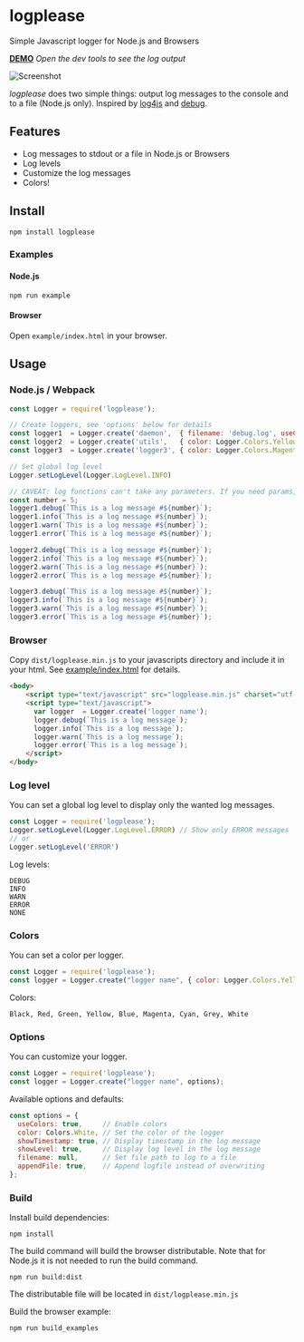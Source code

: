 # logplease
Simple Javascript logger for Node.js and Browsers

**[DEMO](https://ipfs.io/ipfs/QmRrBe2sp9ha2xypRoz5UDXqBJUB83NcecQU3QpqBJ5hkq)** 
*Open the dev tools to see the log output*

![Screenshot](https://raw.githubusercontent.com/haadcode/logplease/master/screenshot.png)

*logplease* does two simple things: output log messages to the console and to a file (Node.js only). Inspired by [log4js](https://github.com/stritti/log4js) and [debug](https://github.com/visionmedia/debug).

## Features
- Log messages to stdout or a file in Node.js or Browsers
- Log levels
- Customize the log messages
- Colors!

## Install
```
npm install logplease
```

### Examples
#### Node.js
```
npm run example
```

#### Browser
Open `example/index.html` in your browser.

## Usage

### Node.js / Webpack
```javascript
const Logger = require('logplease');

// Create loggers, see 'options' below for details
const logger1  = Logger.create('daemon',  { filename: 'debug.log', useColors: false, appendFile: true });
const logger2  = Logger.create('utils',   { color: Logger.Colors.Yellow });
const logger3  = Logger.create('logger3', { color: Logger.Colors.Magenta, showTimestamp: false, showLevel: false });

// Set global log level
Logger.setLogLevel(Logger.LogLevel.INFO)

// CAVEAT: log functions can't take any parameters. If you need params, use string interpolation.
const number = 5;
logger1.debug(`This is a log message #${number}`);
logger1.info(`This is a log message #${number}`);
logger1.warn(`This is a log message #${number}`);
logger1.error(`This is a log message #${number}`);

logger2.debug(`This is a log message #${number}`);
logger2.info(`This is a log message #${number}`);
logger2.warn(`This is a log message #${number}`);
logger2.error(`This is a log message #${number}`);

logger3.debug(`This is a log message #${number}`);
logger3.info(`This is a log message #${number}`);
logger3.warn(`This is a log message #${number}`);
logger3.error(`This is a log message #${number}`);
```

### Browser
Copy `dist/logplease.min.js` to your javascripts directory and include it in your html. See [example/index.html](https://github.com/haadcode/logplease/blob/master/example/index.html) for details.

```html
<body>
    <script type="text/javascript" src="logplease.min.js" charset="utf-8"></script>
    <script type="text/javascript">
      var logger  = Logger.create('logger name');
      logger.debug(`This is a log message`);
      logger.info(`This is a log message`);
      logger.warn(`This is a log message`);
      logger.error(`This is a log message`);  
    </script>
</body>
```

### Log level
You can set a global log level to display only the wanted log messages.

```javascript
const Logger = require('logplease');
Logger.setLogLevel(Logger.LogLevel.ERROR) // Show only ERROR messages
// or
Logger.setLogLevel('ERROR')
```

Log levels:
```
DEBUG
INFO
WARN
ERROR
NONE
```

### Colors
You can set a color per logger.

```javascript
const Logger = require('logplease');
const logger = Logger.create("logger name", { color: Logger.Colors.Yellow });
```

Colors:
```
Black, Red, Green, Yellow, Blue, Magenta, Cyan, Grey, White
```

### Options
You can customize your logger.

```javascript
const Logger = require('logplease');
const logger = Logger.create("logger name", options);
```

Available options and defaults:
```javascript
const options = {
  useColors: true,     // Enable colors
  color: Colors.White, // Set the color of the logger
  showTimestamp: true, // Display timestamp in the log message
  showLevel: true,     // Display log level in the log message
  filename: null,      // Set file path to log to a file
  appendFile: true,    // Append logfile instead of overwriting
};
```

### Build
Install build dependencies:
```
npm install
```

The build command will build the browser distributable. Note that for Node.js it is not needed to run the build command.
```
npm run build:dist
```

The distributable file will be located in `dist/logplease.min.js`

Build the browser example:
```
npm run build_examples
```

